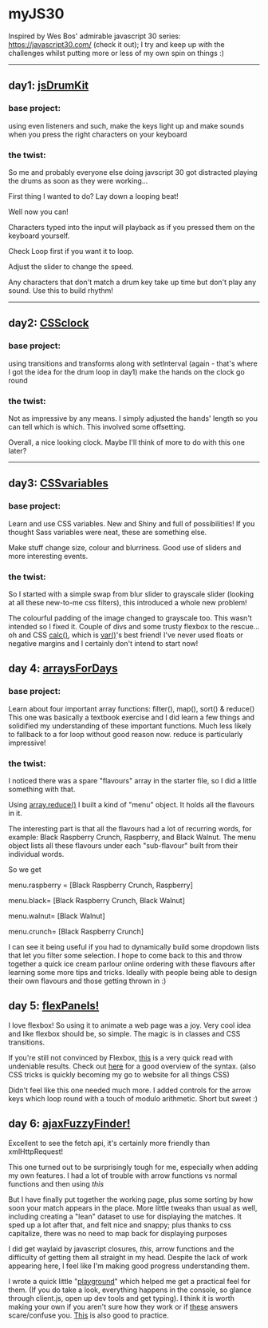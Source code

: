 # myJS30
Inspired by Wes Bos' admirable javascript 30 series: https://javascript30.com/ (check it out);
I try and keep up with the challenges whilst putting more or less of my own spin on things :)
___
## day1: [jsDrumKit](https://github.com/drmason13/myJS30/tree/master/jsDrumKit)
### base project:
using even listeners and such, make the keys light up and make sounds when you press the right characters on your keyboard

### the twist:
So me and probably everyone else doing javscript 30 got distracted playing the drums as soon as they were working...

First thing I wanted to do? Lay down a looping beat!

Well now you can!

Characters typed into the input will playback as if you pressed them on the keyboard yourself.

Check Loop first if you want it to loop.

Adjust the slider to change the speed.

Any characters that don't match a drum key take up time but don't play any sound. Use this to build rhythm!
___
## day2: [CSSclock](https://github.com/drmason13/myJS30/tree/master/CSSclock)
### base project:
using transitions and transforms along with setInterval (again - that's where I got the idea for the drum loop in day1) make the hands on the clock go round

### the twist:
Not as impressive by any means. I simply adjusted the hands' length so you can tell which is which. This involved some offsetting.

Overall, a nice looking clock. Maybe I'll think of more to do with this one later?
___
## day3: [CSSvariables](https://github.com/drmason13/myJS30/tree/master/CSSvariables)
### base project:
Learn and use CSS variables. New and Shiny and full of possibilities! If you thought Sass variables were neat, these are something else.

Make stuff change size, colour and blurriness. Good use of sliders and more interesting events.

### the twist:
So I started with a simple swap from blur slider to grayscale slider (looking at all these new-to-me css filters),
this introduced a whole new problem!

The colourful padding of the image changed to grayscale too.
This wasn't intended so I fixed it. Couple of divs and some trusty flexbox to the rescue...
oh and CSS [calc()](https://developer.mozilla.org/en/docs/Web/CSS/calc), which is [var()](https://developer.mozilla.org/en-US/docs/Web/CSS/var)'s best friend!
I've never used floats or negative margins and I certainly don't intend to start now!

## day 4: [arraysForDays](https://github.com/drmason13/myJS30/tree/master/arraysForDays)
### base project:
Learn about four important array functions: filter(), map(), sort() & reduce()
This one was basically a textbook exercise and I did learn a few things and solidified my understanding of these important functions. Much less likely to fallback to a for loop without good reason now. reduce is particularly impressive!

### the twist:
I noticed there was a spare "flavours" array in the starter file, so I did a little something with that.

Using [array.reduce()](https://developer.mozilla.org/en-US/docs/Web/JavaScript/Reference/Global_Objects/Array/Reduce) I built a kind of "menu" object. It holds all the flavours in it.

The interesting part is that all the flavours had a lot of recurring words, for example: Black Raspberry Crunch, Raspberry, and Black Walnut. The menu object lists all these flavours under each "sub-flavour" built from their individual words.

So we get

menu.raspberry = [Black Raspberry Crunch, Raspberry]

menu.black= [Black Raspberry Crunch, Black Walnut]

menu.walnut= [Black Walnut]

menu.crunch= [Black Raspberry Crunch]

I can see it being useful if you had to dynamically build some dropdown lists that let you filter some selection.
I hope to come back to this and throw together a quick ice cream parlour online ordering with these flavours after learning some more tips and tricks. Ideally with people being able to design their own flavours and those getting thrown in :)

## day 5: [flexPanels!](https://github.com/drmason13/myJS30/tree/master/flexPanels)

I love flexbox! So using it to animate a web page was a joy. Very cool idea and like flexbox should be, so simple. The magic is in classes and CSS transitions.

If you're still not convinced by Flexbox, [this](https://css-tricks.com/dont-overthink-flexbox-grids/) is a very quick read with undeniable results. Check out [here](https://css-tricks.com/snippets/css/a-guide-to-flexbox/) for a good overview of the syntax. (also CSS tricks is quickly becoming my go to website for all things CSS)

Didn't feel like this one needed much more. I added controls for the arrow keys which loop round with a touch of modulo arithmetic. Short but sweet :)

## day 6: [ajaxFuzzyFinder!](https://github.com/drmason13/myJS30/tree/master/ajaxFuzzyFinder)

Excellent to see the fetch api, it's certainly more friendly than xmlHttpRequest!

This one turned out to be surprisingly tough for me, especially when adding my own features. I had a lot of trouble with arrow functions vs normal functions and then using *this*

But I have finally put together the working page, plus some sorting by how soon your match appears in the place. More little tweaks than usual as well, including creating a "lean" dataset to use for displaying the matches. It sped up a lot after that, and felt nice and snappy; plus thanks to css capitalize, there was no need to map back for displaying purposes

I did get waylaid by javascript closures, *this*, arrow functions and the difficulty of getting them all straight in my head. Despite the lack of work appearing here, I feel like I'm making good progress understanding them.

I wrote a quick little "[playground](https://github.com/drmason13/closurePlayground)" which helped me get a practical feel for them. (If you do take a look, everything happens in the console, so glance through client.js, open up dev tools and get typing). I think it is worth making your own if you aren't sure how they work or if [these](http://stackoverflow.com/questions/111102/how-do-javascript-closures-work?rq=1) answers scare/confuse you. [This](http://nathansjslessons.appspot.com/) is also good to practice.
